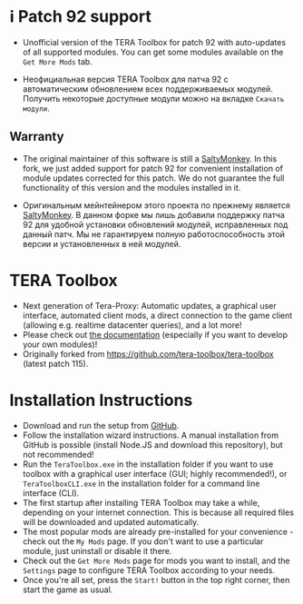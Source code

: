 # :information_source: Patch 92 support

* Unofficial version of the TERA Toolbox for patch 92 with auto-updates of all supported modules. You can get some modules available on the `Get More Mods` tab.

* Неофициальная версия TERA Toolbox для патча 92 с автоматическим обновлением всех поддерживаемых модулей. Получить некоторые доступные модули можно на вкладке `Скачать модули`.

## Warranty

* The original maintainer of this software is still a [SaltyMonkey](https://github.com/SaltyMonkey). In this fork, we just added support for patch 92 for convenient installation of module updates corrected for this patch. We do not guarantee the full functionality of this version and the modules installed in it.

* Оригинальным мейнтейнером этого проекта по прежнему является [SaltyMonkey](https://github.com/SaltyMonkey). В данном форке мы лишь добавили поддержку патча 92 для удобной установки обновлений модулей, исправленных под данный патч. Мы не гарантируем полную работоспособность этой версии и установленных в ней модулей.

# TERA Toolbox
* Next generation of Tera-Proxy: Automatic updates, a graphical user interface, automated client mods, a direct connection to the game client (allowing e.g. realtime datacenter queries), and a lot more!
* Please check out [the documentation](doc/main.md) (especially if you want to develop your own modules)!
* Originally forked from https://github.com/tera-toolbox/tera-toolbox (latest patch 115).

# Installation Instructions
* Download and run the setup from [GitHub](https://github.com/tera-private-toolbox/tera-toolbox/releases/download/teratoolbox-setup/TeraToolboxSetup.exe).
* Follow the installation wizard instructions. A manual installation from GitHub is possible (install Node.JS and download this repository), but not recommended!
* Run the `TeraToolbox.exe` in the installation folder if you want to use toolbox with a graphical user interface (GUI; highly recommended!), or `TeraToolboxCLI.exe` in the installation folder for a command line interface (CLI).
* The first startup after installing TERA Toolbox may take a while, depending on your internet connection. This is because all required files will be downloaded and updated automatically.
* The most popular mods are already pre-installed for your convenience - check out the `My Mods` page. If you don't want to use a particular module, just uninstall or disable it there.
* Check out the `Get More Mods` page for mods you want to install, and the `Settings` page to configure TERA Toolbox according to your needs.
* Once you're all set, press the `Start!` button in the top right corner, then start the game as usual.
